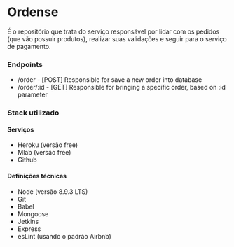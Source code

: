 # Ordense

É o repositório que trata do serviço responsável por lidar com os pedidos (que vão possuir produtos), realizar suas validações e seguir para o serviço de pagamento.

### Endpoints
* /order - [POST] Responsible for save a new order into database
* /order/:id - [GET] Responsible for bringing a specific order, based on :id parameter

### Stack utilizado
#### Serviços
* Heroku (versão free)
* Mlab (versão free)
* Github

#### Definições técnicas
* Node (versão 8.9.3 LTS)
* Git
* Babel
* Mongoose
* Jetkins
* Express
* esLint (usando o padrão Airbnb)